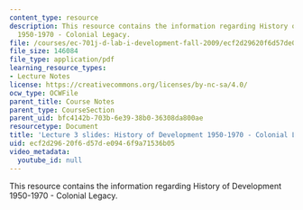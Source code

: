 ```yaml
---
content_type: resource
description: This resource contains the information regarding History of Development
  1950-1970 - Colonial Legacy.
file: /courses/ec-701j-d-lab-i-development-fall-2009/ecf2d29620f6d57de0946f9a71536b05_MITEC_701JF09_lec03.pdf
file_size: 146084
file_type: application/pdf
learning_resource_types:
- Lecture Notes
license: https://creativecommons.org/licenses/by-nc-sa/4.0/
ocw_type: OCWFile
parent_title: Course Notes
parent_type: CourseSection
parent_uid: bfc4142b-703b-6e39-38b0-36308da800ae
resourcetype: Document
title: 'Lecture 3 slides: History of Development 1950-1970 - Colonial Legacy'
uid: ecf2d296-20f6-d57d-e094-6f9a71536b05
video_metadata:
  youtube_id: null
---
```

This resource contains the information regarding History of Development 1950-1970 - Colonial Legacy.